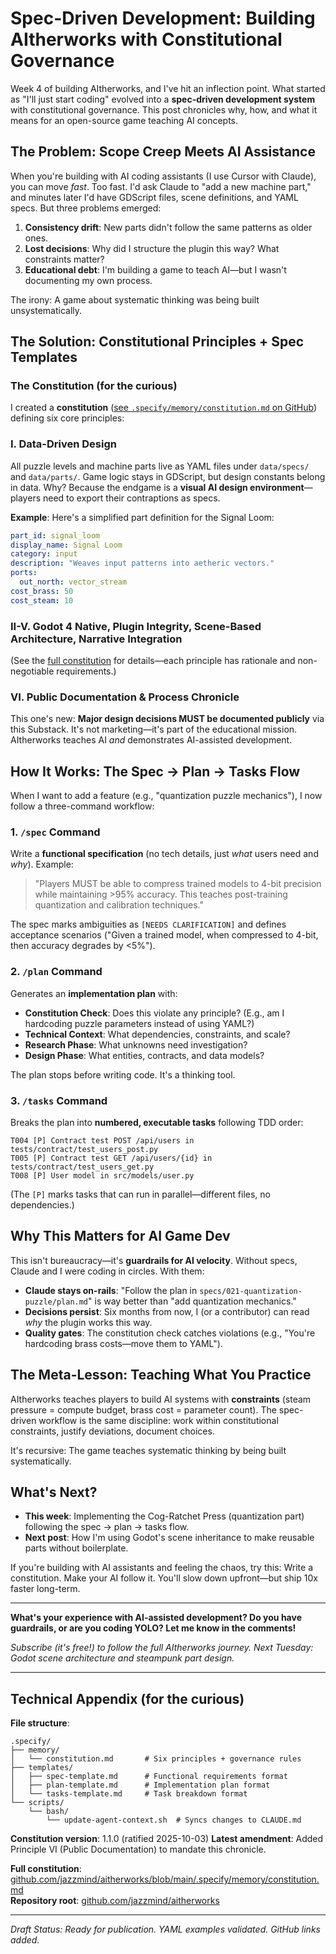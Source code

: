 # Spec-Driven Development: Building AItherworks with Constitutional Governance

Week 4 of building AItherworks, and I've hit an inflection point. What started as "I'll just start coding" evolved into a **spec-driven development system** with constitutional governance. This post chronicles why, how, and what it means for an open-source game teaching AI concepts.

## The Problem: Scope Creep Meets AI Assistance

When you're building with AI coding assistants (I use Cursor with Claude), you can move *fast*. Too fast. I'd ask Claude to "add a new machine part," and minutes later I'd have GDScript files, scene definitions, and YAML specs. But three problems emerged:

1. **Consistency drift**: New parts didn't follow the same patterns as older ones.
2. **Lost decisions**: Why did I structure the plugin this way? What constraints matter?
3. **Educational debt**: I'm building a game to teach AI—but I wasn't documenting my own process.

The irony: A game about systematic thinking was being built unsystematically.

## The Solution: Constitutional Principles + Spec Templates

### The Constitution (for the curious)
I created a **constitution** ([see `.specify/memory/constitution.md` on GitHub](https://github.com/jazzmind/aitherworks/blob/main/.specify/memory/constitution.md)) defining six core principles:

### I. Data-Driven Design
All puzzle levels and machine parts live as YAML files under `data/specs/` and `data/parts/`. Game logic stays in GDScript, but design constants belong in data. Why? Because the endgame is a **visual AI design environment**—players need to export their contraptions as specs.

**Example**: Here's a simplified part definition for the Signal Loom:
```yaml
part_id: signal_loom
display_name: Signal Loom
category: input
description: "Weaves input patterns into aetheric vectors."
ports:
  out_north: vector_stream
cost_brass: 50
cost_steam: 10
```

### II-V. Godot 4 Native, Plugin Integrity, Scene-Based Architecture, Narrative Integration
(See the [full constitution](https://github.com/jazzmind/aitherworks/blob/main/.specify/memory/constitution.md) for details—each principle has rationale and non-negotiable requirements.)

### VI. Public Documentation & Process Chronicle
This one's new: **Major design decisions MUST be documented publicly** via this Substack. It's not marketing—it's part of the educational mission. AItherworks teaches AI *and* demonstrates AI-assisted development.

## How It Works: The Spec → Plan → Tasks Flow

When I want to add a feature (e.g., "quantization puzzle mechanics"), I now follow a three-command workflow:

### 1. `/spec` Command
Write a **functional specification** (no tech details, just *what* users need and *why*). Example:
> "Players MUST be able to compress trained models to 4-bit precision while maintaining >95% accuracy. This teaches post-training quantization and calibration techniques."

The spec marks ambiguities as `[NEEDS CLARIFICATION]` and defines acceptance scenarios ("Given a trained model, when compressed to 4-bit, then accuracy degrades by <5%").

### 2. `/plan` Command
Generates an **implementation plan** with:
- **Constitution Check**: Does this violate any principle? (E.g., am I hardcoding puzzle parameters instead of using YAML?)
- **Technical Context**: What dependencies, constraints, and scale?
- **Research Phase**: What unknowns need investigation?
- **Design Phase**: What entities, contracts, and data models?

The plan stops before writing code. It's a thinking tool.

### 3. `/tasks` Command
Breaks the plan into **numbered, executable tasks** following TDD order:
```
T004 [P] Contract test POST /api/users in tests/contract/test_users_post.py
T005 [P] Contract test GET /api/users/{id} in tests/contract/test_users_get.py
T008 [P] User model in src/models/user.py
```

(The `[P]` marks tasks that can run in parallel—different files, no dependencies.)

## Why This Matters for AI Game Dev

This isn't bureaucracy—it's **guardrails for AI velocity**. Without specs, Claude and I were coding in circles. With them:

- **Claude stays on-rails**: "Follow the plan in `specs/021-quantization-puzzle/plan.md`" is way better than "add quantization mechanics."
- **Decisions persist**: Six months from now, I (or a contributor) can read *why* the plugin works this way.
- **Quality gates**: The constitution check catches violations (e.g., "You're hardcoding brass costs—move them to YAML").

## The Meta-Lesson: Teaching What You Practice

AItherworks teaches players to build AI systems with **constraints** (steam pressure = compute budget, brass cost = parameter count). The spec-driven workflow is the same discipline: work within constitutional constraints, justify deviations, document choices.

It's recursive: The game teaches systematic thinking by being built systematically.

## What's Next?

- **This week**: Implementing the Cog-Ratchet Press (quantization part) following the spec → plan → tasks flow.
- **Next post**: How I'm using Godot's scene inheritance to make reusable parts without boilerplate.

If you're building with AI assistants and feeling the chaos, try this: Write a constitution. Make your AI follow it. You'll slow down upfront—but ship 10x faster long-term.

---

**What's your experience with AI-assisted development? Do you have guardrails, or are you coding YOLO? Let me know in the comments!**

*Subscribe (it's free!) to follow the full AItherworks journey. Next Tuesday: Godot scene architecture and steampunk part design.*

---

## Technical Appendix (for the curious)

**File structure**:
```
.specify/
├── memory/
│   └── constitution.md       # Six principles + governance rules
├── templates/
│   ├── spec-template.md      # Functional requirements format
│   ├── plan-template.md      # Implementation plan format
│   └── tasks-template.md     # Task breakdown format
└── scripts/
    └── bash/
        └── update-agent-context.sh  # Syncs changes to CLAUDE.md
```

**Constitution version**: 1.1.0 (ratified 2025-10-03)
**Latest amendment**: Added Principle VI (Public Documentation) to mandate this chronicle.

**Full constitution**: [github.com/jazzmind/aitherworks/blob/main/.specify/memory/constitution.md](https://github.com/jazzmind/aitherworks/blob/main/.specify/memory/constitution.md)  
**Repository root**: [github.com/jazzmind/aitherworks](https://github.com/jazzmind/aitherworks)

---

*Draft Status: Ready for publication. YAML examples validated. GitHub links added.*


